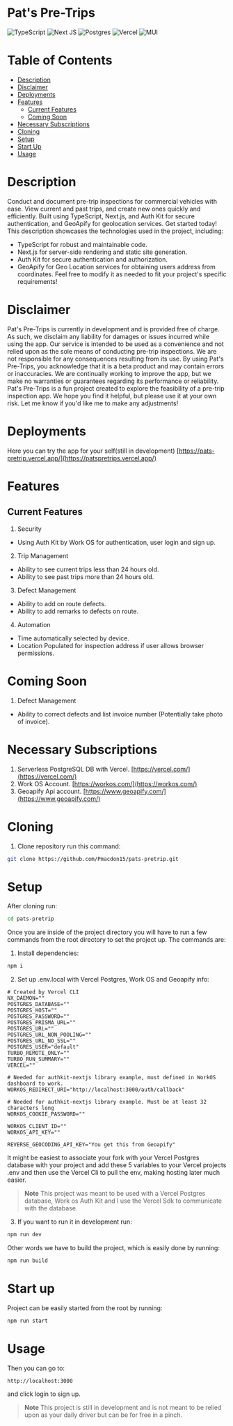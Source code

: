 # Pat's Pre-Trips
<img alt="TypeScript" src="https://ziadoua.github.io/m3-Markdown-Badges/badges/TypeScript/typescript2.svg"/> <img alt="Next JS" src="https://ziadoua.github.io/m3-Markdown-Badges/badges/NextJS/nextjs2.svg"/> <img alt="Postgres" src ="https://ziadoua.github.io/m3-Markdown-Badges/badges/PostgreSQL/postgresql1.svg"/> <img alt="Vercel" src="https://ziadoua.github.io/m3-Markdown-Badges/badges/Vercel/vercel2.svg"/> <img alt="MUI" src="https://img.shields.io/badge/MUI-007FFF.svg?style=for-the-badge&logo=MUI&logoColor=white"/>

# Table of Contents
- [Description](#Description)
- [Disclaimer](#Disclaimer)
- [Deployments](#Deployments)
- [Features](#Features)
  - [Current Features](#Current-Features) 
  - [Coming Soon](#Coming-Soon) 
- [Necessary Subscriptions](#Necessary-Subscriptions)
- [Cloning](#Cloning)
- [Setup](#Setup)
- [Start Up](#Start-Up)
- [Usage](#Usage)

# Description
Conduct and document pre-trip inspections for commercial vehicles with ease. View current and past trips, and create new ones quickly and efficiently. Built using TypeScript, Next.js, and Auth Kit for secure authentication, and GeoApify for geolocation services. Get started today!
This description showcases the technologies used in the project, including:
- TypeScript for robust and maintainable code.
- Next.js for server-side rendering and static site generation.
- Auth Kit for secure authentication and authorization.
- GeoApify for Geo Location services for obtaining users address from coordinates.
Feel free to modify it as needed to fit your project's specific requirements!

# Disclaimer
Pat's Pre-Trips is currently in development and is provided free of charge. As such, we disclaim any liability for damages or issues incurred while using the app. Our service is intended to be used as a convenience and not relied upon as the sole means of conducting pre-trip inspections. We are not responsible for any consequences resulting from its use.
By using Pat's Pre-Trips, you acknowledge that it is a beta product and may contain errors or inaccuracies. We are continually working to improve the app, but we make no warranties or guarantees regarding its performance or reliability.
Pat's Pre-Trips is a fun project created to explore the feasibility of a pre-trip inspection app. We hope you find it helpful, but please use it at your own risk.
Let me know if you'd like me to make any adjustments!
# Deployments
Here you can try the app for your self(still in development)
[https://pats-pretrip.vercel.app/](https://patspretrips.vercel.app/)

# Features
## Current Features
1. Security
- Using Auth Kit by Work OS for authentication, user login and sign up.
2. Trip Management
- Ability to see current trips less than 24 hours old.
- Ability to see past trips more than 24 hours old.
3. Defect Management
- Ability to add on route defects.
- Ability to add remarks to defects on route.
4. Automation
- Time automatically selected by device.
- Location Populated for inspection address if user allows browser permissions.
# Coming Soon
1. Defect Management
- Ability to correct defects and list invoice number (Potentially take photo of invoice).

# Necessary Subscriptions
1. Serverless PostgreSQL DB with Vercel. [https://vercel.com/](https://vercel.com/)
2. Work OS Account. [https://workos.com/](https://workos.com/)
3. Geoapify Api account. [https://www.geoapify.com/](https://www.geoapify.com/)

# Cloning
1. Clone repository run this command: 
```bash
git clone https://github.com/Pmacdon15/pats-pretrip.git
```

# Setup
After cloning run: 
```Bash
cd pats-pretrip
```

Once you are inside of the project directory you will have to run a few commands from the root directory to set the project up.
The commands are:
1. Install dependencies:
```Bash
npm i
```

2. Set up .env.local with Vercel Postgres, Work OS and Geoapify info:
```env
# Created by Vercel CLI
NX_DAEMON=""
POSTGRES_DATABASE=""
POSTGRES_HOST=""
POSTGRES_PASSWORD=""
POSTGRES_PRISMA_URL=""
POSTGRES_URL=""
POSTGRES_URL_NON_POOLING=""
POSTGRES_URL_NO_SSL=""
POSTGRES_USER="default"
TURBO_REMOTE_ONLY=""
TURBO_RUN_SUMMARY=""
VERCEL=""

# Needed for authkit-nextjs library example, must defined in WorkOS dashboard to work.
WORKOS_REDIRECT_URI="http://localhost:3000/auth/callback"

# Needed for authkit-nextjs library example. Must be at least 32 characters long
WORKOS_COOKIE_PASSWORD=""

WORKOS_CLIENT_ID=""
WORKOS_API_KEY=""

REVERSE_GEOCODING_API_KEY="You get this from Geoapify"
```

It might be easiest to associate your fork with your Vercel Postgres database with your project and add these 5 variables to your Vercel projects .env and then use the Vercel Cli to pull the env, making hosting later much easier.

> **Note**
> This project was meant to be used with a Vercel Postgres database, Work os Auth Kit and I use the Vercel Sdk to communicate with the database.

3. If you want to run it in development run:
```Bash
npm run dev
```

Other words we have to build the project, which is easily done by running:
```Bash
npm run build
```

# Start up
Project can be easily started from the root by running:
```Bash
npm run start
```

# Usage
Then you can go to:
```Bash
http://localhost:3000
```

and click login to sign up.

> **Note**
> This project is still in development and is not meant to be relied upon as your daily driver but can be for free in a pinch.

